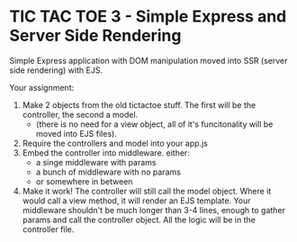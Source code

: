 # TIC TAC TOE 3 - Simple Express and Server Side Rendering
Simple Express application with DOM manipulation moved into SSR (server side rendering) with EJS.

Your assignment:  
1. Make 2 objects from the old tictactoe stuff.  The first will be the controller, the second a model.    
    * (there is no need for a view object, all of it's funcitonality will be moved into EJS files).
3. Require the controllers and model into your app.js
4. Embed the controller into middleware.  either:  
    * a singe middleware with params  
    * a bunch of middleware with no params  
    * or somewhere in between  
5. Make it work! The controller will still call the model object.  Where it would call a view method, it will render an EJS template.  Your middleware shouldn't be much longer than 3-4 lines, enough to gather params and call the controller object.  All the logic will be in the controller file.
